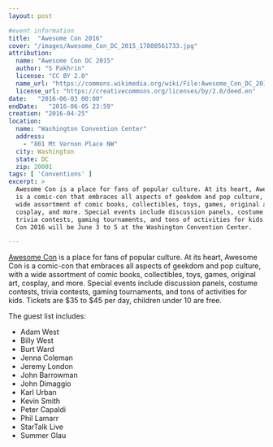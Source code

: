 ```yaml
---
layout: post

#event information
title:  "Awesome Con 2016"
cover: "/images/Awesome_Con_DC_2015_17800561733.jpg"
attribution:
  name: "Awesome Con DC 2015"
  author: "S Pakhrin"
  license: "CC BY 2.0"
  name_url: "https://commons.wikimedia.org/wiki/File:Awesome_Con_DC_2015_(17800561733).jpg"
  license_url: "https://creativecommons.org/licenses/by/2.0/deed.en"
date:   "2016-06-03 00:00"
endDate:   "2016-06-05 23:59"
creation: "2016-04-25"
location:
  name: "Washington Convention Center"
  address:
    - "801 Mt Vernon Place NW"
  city: Washington
  state: DC
  zip: 20001
tags: [ 'Conventions' ]
excerpt: >
  Awesome Con is a place for fans of popular culture. At its heart, Awesome Con
  is a comic-con that embraces all aspects of geekdom and pop culture, with a
  wide assortment of comic books, collectibles, toys, games, original art,
  cosplay, and more. Special events include discussion panels, costume contests,
  trivia contests, gaming tournaments, and tons of activities for kids. Awesome
  Con 2016 will be June 3 to 5 at the Washington Convention Center.

---
```


[Awesome Con](http://www.awesome-con.com) is a place for fans of popular culture. At its heart, Awesome Con
is a comic-con that embraces all aspects of geekdom and pop culture, with a wide
assortment of comic books, collectibles, toys, games, original art, cosplay, and
more. Special events include discussion panels, costume contests, trivia
contests, gaming tournaments, and tons of activities for kids. Tickets are $35
to $45 per day, children under 10 are free.

The guest list includes:

* Adam West
* Billy West
* Burt Ward
* Jenna Coleman
* Jeremy London
* John Barrowman
* John Dimaggio
* Karl Urban
* Kevin Smith
* Peter Capaldi
* Phil Lamarr
* StarTalk Live
* Summer Glau
